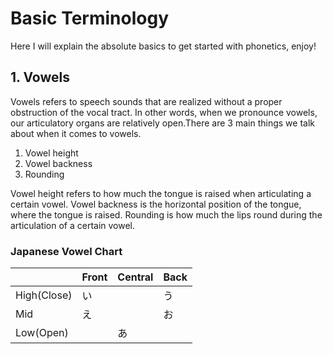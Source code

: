 # Basic Terminology

Here I will explain the absolute basics to get started with phonetics, enjoy!

## 1. Vowels

Vowels refers to speech sounds that are realized without a proper obstruction of the vocal tract. In other words, when we pronounce vowels, our articulatory organs are relatively open.There are 3 main things we talk about when it comes to vowels.

1. Vowel height
2. Vowel backness
3. Rounding

Vowel height refers to how much the tongue is raised when articulating a certain vowel. Vowel backness is the horizontal position of the tongue, where the tongue is raised. Rounding is how much the lips round during the articulation of a certain vowel.

### Japanese Vowel Chart

|             | Front | Central | Back |
| ----------- | ----- | ------- | ---- |
| High(Close) | い     |         | う    |
| Mid         | え     |         | お    |
| Low(Open)   |       | あ       |      |


